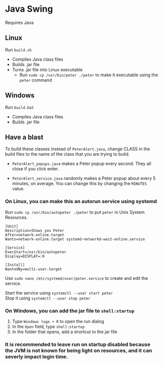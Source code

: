 # Java Swing

Requires Java

## Linux

Run `build.sh`

- Compiles Java class files
- Builds .jar file
- Turns .jar file into Linux executable
    - Run `sudo cp /usr/bin/peter ./peter` to make it executable using the `peter` command

## Windows

Run `build.bat`

- Compiles Java class files
- Builds .jar file

## Have a blast

To build these classes instead of `PeterAlert.java`, change CLASS in the build files to the name of the class that you are trying to build.

- `PeterAlert_popups.java` makes a Peter popup every second. They all close if you click enter.

- `PeterAlert_service.java` randomly makes a Peter popup about every 5 minutes, on average. You can change this by changing the `MINUTES` value.
### On Linux, you can make this an autorun service using systemd

Run `sudo cp /usr/bin/autopeter ./peter` to put `peter` in Unix System Resources.
```
[Unit]
Description=Shows you Peter
After=network-online.target
Wants=network-online.target systemd-networkd-wait-online.service

[Service]
ExecStart=/usr/bin/autopeter
Display=DISPLAY=:0

[Install]
WantedBy=multi-user.target
```
Use `sudo nano /etc/systemd/user/peter.service` to create and edit the service. 

Start the service using `systemctl --user start peter`\
Stop it using `systemctl --user stop peter`

### On Windows, you can add the jar file to `shell:startup`

1. Type `Windows logo + R` to open the run dialog
2. In the `Open` field, type `shell:startup`
3. In the folder that opens, add a shortcut to the jar file

### It is recommended to leave run on startup disabled because the JVM is not known for being light on resources, and it can severly impact login time.
